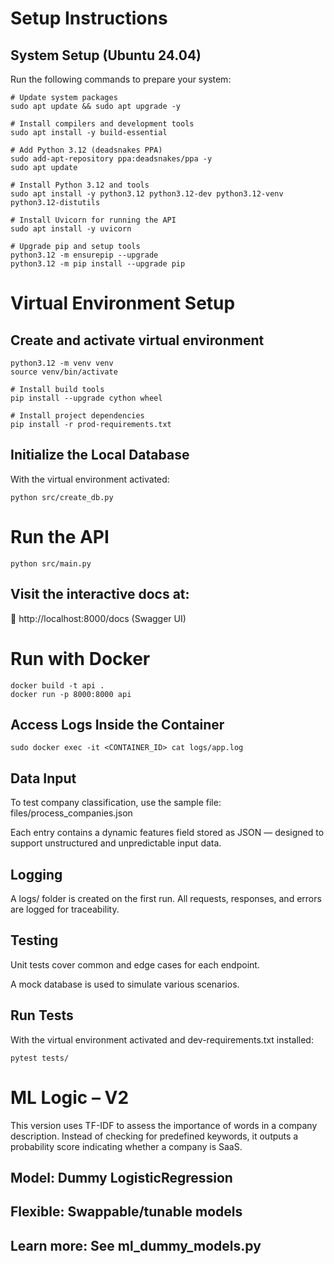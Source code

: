 # Setup Instructions
## System Setup (Ubuntu 24.04)
Run the following commands to prepare your system:
```shell
# Update system packages
sudo apt update && sudo apt upgrade -y

# Install compilers and development tools
sudo apt install -y build-essential

# Add Python 3.12 (deadsnakes PPA)
sudo add-apt-repository ppa:deadsnakes/ppa -y
sudo apt update

# Install Python 3.12 and tools
sudo apt install -y python3.12 python3.12-dev python3.12-venv python3.12-distutils

# Install Uvicorn for running the API
sudo apt install -y uvicorn

# Upgrade pip and setup tools
python3.12 -m ensurepip --upgrade
python3.12 -m pip install --upgrade pip
```

# Virtual Environment Setup
## Create and activate virtual environment
```shell
python3.12 -m venv venv
source venv/bin/activate

# Install build tools
pip install --upgrade cython wheel

# Install project dependencies
pip install -r prod-requirements.txt
```

## Initialize the Local Database
With the virtual environment activated:
```shell
python src/create_db.py
```
# Run the API
```shell
python src/main.py
```

## Visit the interactive docs at:
📍 http://localhost:8000/docs (Swagger UI)

# Run with Docker
```shell
docker build -t api .
docker run -p 8000:8000 api
```

## Access Logs Inside the Container
```shell
sudo docker exec -it <CONTAINER_ID> cat logs/app.log
```

## Data Input
To test company classification, use the sample file:
files/process_companies.json

Each entry contains a dynamic features field stored as JSON — designed to support unstructured and unpredictable input data.

## Logging
A logs/ folder is created on the first run.
All requests, responses, and errors are logged for traceability.

## Testing
Unit tests cover common and edge cases for each endpoint.

A mock database is used to simulate various scenarios.

## Run Tests
With the virtual environment activated and dev-requirements.txt installed:
```shell
pytest tests/
```

# ML Logic – V2
This version uses TF-IDF to assess the importance of words in a company description. Instead of checking for predefined keywords, it outputs a probability score indicating whether a company is SaaS.

## Model: Dummy LogisticRegression

## Flexible: Swappable/tunable models

## Learn more: See ml_dummy_models.py

